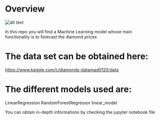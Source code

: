 
# Overview

![alt text](https://i.vippng.com/png/small/317-3175427_blue-diamond-transparent-clip-art-gallery-yopriceville-transparent.png "ML")

In this repo you will find a Machine Learning model whose main functionality is to forecast the diamond prices


# The data set can be obtained here:

https://www.kaggle.com/c/diamonds-datamad0120/data

# The different models used are:
LinearRegression
RandomForestRegressor
linear_model

You can obtain in-depth informations by checking the jupyter notebook file

